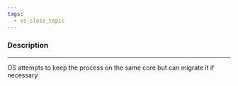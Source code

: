 ```yaml
---
tags:
  - os_class_topic
---
```

### Description
---
OS attempts to keep the process on the same core but can migrate it if necessary
